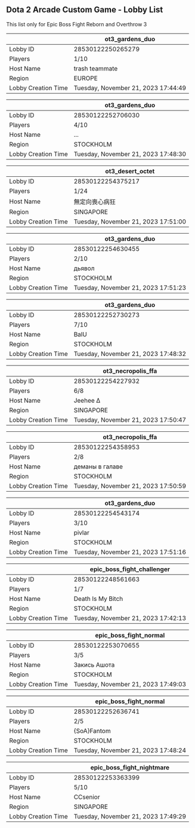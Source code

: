 ## Dota 2 Arcade Custom Game - Lobby List

This list only for Epic Boss Fight Reborn and Overthrow 3

|  | ot3_gardens_duo |
| ------ | ------ |
| Lobby ID | 28530122250265279 |
| Players | 1/10 |
| Host Name | trash teammate |
| Region | EUROPE |
| Lobby Creation Time | Tuesday, November 21, 2023 17:44:49 |


|  | ot3_gardens_duo |
| ------ | ------ |
| Lobby ID | 28530122252706030 |
| Players | 4/10 |
| Host Name | ... |
| Region | STOCKHOLM |
| Lobby Creation Time | Tuesday, November 21, 2023 17:48:30 |


|  | ot3_desert_octet |
| ------ | ------ |
| Lobby ID | 28530122254375217 |
| Players | 1/24 |
| Host Name | 無定向喪心病狂 |
| Region | SINGAPORE |
| Lobby Creation Time | Tuesday, November 21, 2023 17:51:00 |


|  | ot3_gardens_duo |
| ------ | ------ |
| Lobby ID | 28530122254630455 |
| Players | 2/10 |
| Host Name | дьявол |
| Region | STOCKHOLM |
| Lobby Creation Time | Tuesday, November 21, 2023 17:51:23 |


|  | ot3_gardens_duo |
| ------ | ------ |
| Lobby ID | 28530122252730273 |
| Players | 7/10 |
| Host Name | BalU |
| Region | STOCKHOLM |
| Lobby Creation Time | Tuesday, November 21, 2023 17:48:32 |


|  | ot3_necropolis_ffa |
| ------ | ------ |
| Lobby ID | 28530122254227932 |
| Players | 6/8 |
| Host Name | Jeehee Δ |
| Region | SINGAPORE |
| Lobby Creation Time | Tuesday, November 21, 2023 17:50:47 |


|  | ot3_necropolis_ffa |
| ------ | ------ |
| Lobby ID | 28530122254358953 |
| Players | 2/8 |
| Host Name | деманы в галаве |
| Region | STOCKHOLM |
| Lobby Creation Time | Tuesday, November 21, 2023 17:50:59 |


|  | ot3_gardens_duo |
| ------ | ------ |
| Lobby ID | 28530122254543174 |
| Players | 3/10 |
| Host Name | pivlar |
| Region | STOCKHOLM |
| Lobby Creation Time | Tuesday, November 21, 2023 17:51:16 |


|  | epic_boss_fight_challenger |
| ------ | ------ |
| Lobby ID | 28530122248561663 |
| Players | 1/7 |
| Host Name | Death Is My Bitch |
| Region | STOCKHOLM |
| Lobby Creation Time | Tuesday, November 21, 2023 17:42:13 |


|  | epic_boss_fight_normal |
| ------ | ------ |
| Lobby ID | 28530122253070655 |
| Players | 3/5 |
| Host Name | Закись Ашота |
| Region | STOCKHOLM |
| Lobby Creation Time | Tuesday, November 21, 2023 17:49:03 |


|  | epic_boss_fight_normal |
| ------ | ------ |
| Lobby ID | 28530122252636741 |
| Players | 2/5 |
| Host Name | {SoA}Fantom |
| Region | STOCKHOLM |
| Lobby Creation Time | Tuesday, November 21, 2023 17:48:24 |


|  | epic_boss_fight_nightmare |
| ------ | ------ |
| Lobby ID | 28530122253363399 |
| Players | 5/10 |
| Host Name | CCsenior |
| Region | SINGAPORE |
| Lobby Creation Time | Tuesday, November 21, 2023 17:49:29 |


